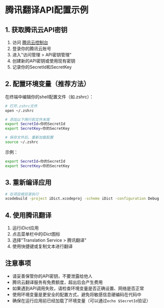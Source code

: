 # 腾讯翻译API配置示例

## 1. 获取腾讯云API密钥

1. 访问 [腾讯云控制台](https://console.cloud.tencent.com/)
2. 登录你的腾讯云账号
3. 进入"访问管理 > API密钥管理"
4. 创建新的API密钥或使用现有密钥
5. 记录你的SecretId和SecretKey

## 2. 配置环境变量（推荐方法）

在终端中编辑你的shell配置文件（如.zshrc）：

```bash
# 打开.zshrc文件
open ~/.zshrc

# 添加以下两行到文件末尾
export SecretId=你的SecretId
export SecretKey=你的SecretKey

# 保存文件后，重新加载配置
source ~/.zshrc
```

示例：
```bash
export SecretId=你的SecretId
export SecretKey=你的SecretKey
```

## 3. 重新编译应用

```bash
# 在项目根目录执行
xcodebuild -project iDict.xcodeproj -scheme iDict -configuration Debug build
```

## 4. 使用腾讯翻译

1. 运行iDict应用
2. 点击菜单栏中的iDict图标
3. 选择"Translation Service > 腾讯翻译"
4. 使用快捷键或复制文本进行翻译

## 注意事项

- 请妥善保管你的API密钥，不要泄露给他人
- 腾讯云翻译服务有免费额度，超出后会产生费用
- 如果遇到API调用失败，请检查环境变量是否正确设置、网络是否正常
- 使用环境变量是更安全的配置方式，避免将敏感信息硬编码在代码中
- 确保在运行应用前已经加载了环境变量（可以通过`echo $SecretId`验证）